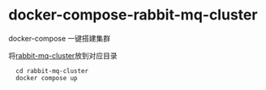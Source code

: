 # docker-compose-rabbit-mq-cluster
docker-compose 一键搭建集群

将[rabbit-mq-cluster](rabbit-mq-cluster)放到对应目录
```shell
  cd rabbit-mq-cluster
  docker compose up
```